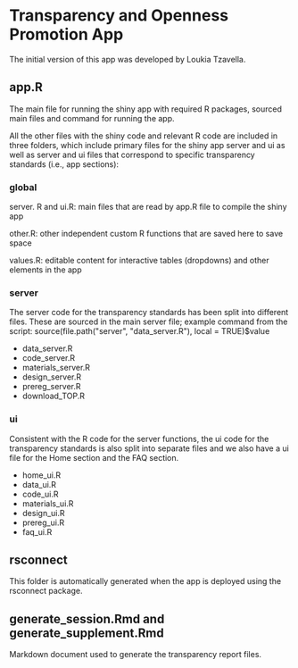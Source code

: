 # Transparency and Openness Promotion App

The initial version of this app was developed by Loukia Tzavella.

## app.R

The main file for running the shiny app with required R packages, sourced main files and command for running the app.

All the other files with the shiny code and relevant R code are included in three folders, which include primary files for the shiny app server and ui as well as server and ui files that correspond to specific transparency standards (i.e., app sections):

### global 

server. R and ui.R: main files that are read by app.R file to compile the shiny app

other.R: other independent custom R functions that are saved here to save space 

values.R: editable content for interactive tables (dropdowns) and other elements in the app

### server 

The server code for the transparency standards has been split into different files. These are sourced in the 
main server file; example command from the script: source(file.path("server", "data_server.R"), local = TRUE)$value

- data_server.R
- code_server.R
- materials_server.R
- design_server.R
- prereg_server.R
- download_TOP.R

### ui

Consistent with the R code for the server functions, the ui code for the transparency standards is also split 
into separate files and we also have a ui file for the Home section and the FAQ section.

- home_ui.R
- data_ui.R
- code_ui.R
- materials_ui.R
- design_ui.R
- prereg_ui.R
- faq_ui.R

## rsconnect

This folder is automatically generated when the app is deployed using the rsconnect package.

## generate_session.Rmd and generate_supplement.Rmd

Markdown document used to generate the transparency report files.
